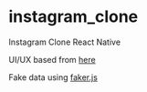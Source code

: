 # instagram_clone
Instagram Clone React Native

UI/UX based from [here](https://www.behance.net/gallery/115682363/Instagram-Redesign?tracking_source=search_projects_recommended%7Cinstagram%20redesign)

Fake data using [faker.js](https://github.com/marak/Faker.js/)
